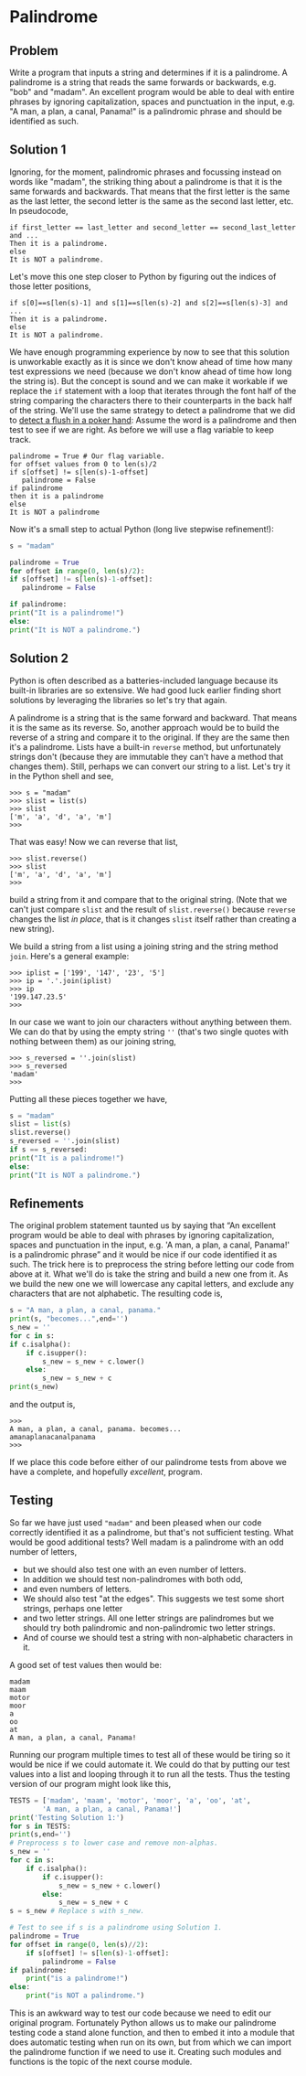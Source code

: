 # Palindrome

## Problem

Write a program that inputs a string and determines if it is a palindrome. A palindrome is a string that reads the same forwards or backwards, e.g. "bob" and "madam". An excellent program would be able to deal with entire phrases by ignoring capitalization, spaces and punctuation in the input, e.g. "A man, a plan, a canal, Panama!" is a palindromic phrase and should be identified as such.

## Solution 1

Ignoring, for the moment, palindromic phrases and focussing instead on words like "madam", the striking thing about a palindrome is that it is the same forwards and backwards. That means that the first letter is the same as the last letter, the second letter is the same as the second last letter, etc. In pseudocode,

```plaintext
if first_letter == last_letter and second_letter == second_last_letter and ...
Then it is a palindrome.
else
It is NOT a palindrome.
```

Let's move this one step closer to Python by figuring out the indices of those letter positions,

```plaintext
if s[0]==s[len(s)-1] and s[1]==s[len(s)-2] and s[2]==s[len(s)-3] and ...
Then it is a palindrome.
else
It is NOT a palindrome.
```

We have enough programming experience by now to see that this solution is unworkable exactly as it is since we don't know ahead of time how many test expressions we need (because we don't know ahead of time how long the string is). But the concept is sound and we can make it workable if we replace the `if` statement with a loop that iterates through the font half of the string comparing the characters there to their counterparts in the back half of the string. We'll use the same strategy to detect a palindrome that we did to [detect a flush in a poker hand](09_Poker_hands.md): Assume the word is a palindrome and then test to see if we are right. As before we will use a flag variable to keep track.

```plaintext
palindrome = True # Our flag variable.
for offset values from 0 to len(s)/2
if s[offset] != s[len(s)-1-offset]
   palindrome = False
if palindrome
then it is a palindrome
else
It is NOT a palindrome
```

Now it's a small step to actual Python (long live stepwise refinement!):

```python
s = "madam"

palindrome = True
for offset in range(0, len(s)/2):
if s[offset] != s[len(s)-1-offset]:
   palindrome = False

if palindrome:
print("It is a palindrome!")
else:
print("It is NOT a palindrome.")
```

## Solution 2

Python is often described as a batteries-included language because its built-in libraries are so extensive. We had good luck earlier finding short solutions by leveraging the libraries so let's try that again.

A palindrome is a string that is the same forward and backward. That means it is the same as its reverse. So, another approach would be to build the reverse of a string and compare it to the original. If they are the same then it's a palindrome. Lists have a built-in `reverse` method, but unfortunately strings don't (because they are immutable they can't have a method that changes them). Still, perhaps we can convert our string to a list. Let's try it in the Python shell and see,

```plaintext
>>> s = "madam"
>>> slist = list(s)
>>> slist
['m', 'a', 'd', 'a', 'm']
>>>
```

That was easy! Now we can reverse that list,

```plaintext
>>> slist.reverse()
>>> slist
['m', 'a', 'd', 'a', 'm']
>>>
```

build a string from it and compare that to the original string. (Note that we can't just compare `slist` and the result of `slist.reverse()` because `reverse` changes the list _in place_, that is it changes `slist` itself rather than creating a new string).

We build a string from a list using a joining string and the string method `join`. Here's a general example:

```plaintext
>>> iplist = ['199', '147', '23', '5']
>>> ip = '.'.join(iplist)
>>> ip
'199.147.23.5'
>>>
```

In our case we want to join our characters without anything between them. We can do that by using the empty string `''` (that's two single quotes with nothing between them) as our joining string,

```plaintext
>>> s_reversed = ''.join(slist)
>>> s_reversed
'madam'
>>>
```

Putting all these pieces together we have,

```python
s = "madam"
slist = list(s)
slist.reverse()
s_reversed = ''.join(slist)
if s == s_reversed:
print("It is a palindrome!")
else:
print("It is NOT a palindrome.")
```

## Refinements

The original problem statement taunted us by saying that “An excellent program would be able to deal with phrases by ignoring capitalization, spaces and punctuation in the input, e.g. 'A man, a plan, a canal, Panama!' is a palindromic phrase” and it would be nice if our code identified it as such. The trick here is to preprocess the string before letting our code from above at it. What we'll do is take the string and build a new one from it. As we build the new one we will lowercase any capital letters, and exclude any characters that are not alphabetic. The resulting code is,

```python
s = "A man, a plan, a canal, panama."
print(s, "becomes...",end='')
s_new = ''
for c in s:
if c.isalpha():
    if c.isupper():
        s_new = s_new + c.lower()
    else:
        s_new = s_new + c
print(s_new)
```

and the output is,

```plaintext
>>>
A man, a plan, a canal, panama. becomes...
amanaplanacanalpanama
>>>
```

If we place this code before either of our palindrome tests from above we have a complete, and hopefully _excellent_, program.

## Testing

So far we have just used `"madam"` and been pleased when our code
correctly identified it as a palindrome, but that's not sufficient
testing. What would be good additional tests? Well madam is a palindrome
with an odd number of letters,

-   but we should also test one with an even number of letters.
-   In addition we should test non-palindromes with both odd,
-   and even numbers of letters.
-   We should also test "at the edges". This suggests we test some
    short strings, perhaps one letter
-   and two letter strings. All one letter strings are palindromes but
    we should try both palindromic and non-palindromic two letter
    strings.
-   And of course we should test a string with non-alphabetic characters
    in it.

A good set of test values then would be:

```plaintext
madam
maam
motor
moor
a
oo
at
A man, a plan, a canal, Panama!
```
Running our program multiple times to test all of these would be tiring
so it would be nice if we could automate it. We could do that by putting
our test values into a list and looping through it to run all the tests.
Thus the testing version of our program might look like this,

```python
TESTS = ['madam', 'maam', 'motor', 'moor', 'a', 'oo', 'at',
        'A man, a plan, a canal, Panama!']
print('Testing Solution 1:')
for s in TESTS:
print(s,end='')
# Preprocess s to lower case and remove non-alphas.
s_new = ''
for c in s:
    if c.isalpha():
        if c.isupper():
            s_new = s_new + c.lower()
        else:
            s_new = s_new + c
s = s_new # Replace s with s_new.

# Test to see if s is a palindrome using Solution 1.
palindrome = True
for offset in range(0, len(s)//2):
    if s[offset] != s[len(s)-1-offset]:
        palindrome = False
if palindrome:
    print("is a palindrome!")
else:
    print("is NOT a palindrome.")
```

This is an awkward way to test our code because we need to edit our
original program. Fortunately Python allows us to make our palindrome
testing code a stand alone function, and then to embed it into a module
that does automatic testing when run on its own, but from which we can
import the palindrome function if we need to use it. Creating such
modules and functions is the topic of the next course module.
